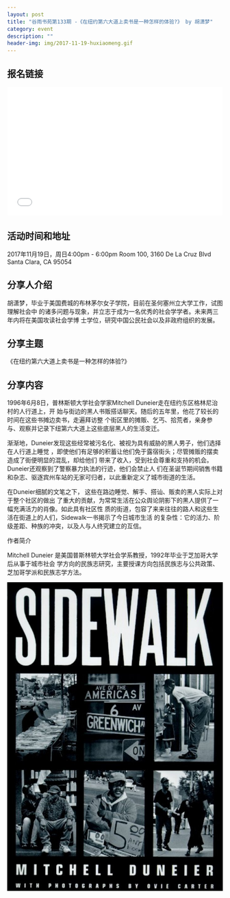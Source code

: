 ```yaml
---
layout: post
title: "谷雨书苑第133期 -《在纽约第六大道上卖书是一种怎样的体验?》 by 胡潇梦"
category: event
description: ""
header-img: img/2017-11-19-huxiaomeng.gif
---
```


## 报名链接
<div style="width:100%; text-align:left;" ><iframe src="//eventbrite.com/tickets-external?eid=39719265392&ref=etckt" frameborder="0" height="300" width="100%" vspace="0" hspace="0" marginheight="5" marginwidth="5" scrolling="auto" allowtransparency="true"></iframe></div>

## 活动时间和地址
2017年11月19日，周日4:00pm - 6:00pm
Room 100, 3160 De La Cruz Blvd Santa Clara, CA 95054

## 分享人介绍
胡潇梦，毕业于美国费城的布林茅尔女子学院，目前在圣何塞州立大学工作，试图理解社会中
的诸多问题与现象，并立志于成为一名优秀的社会学学者。未来两三年内将在美国攻读社会学博
士学位，研究中国公民社会以及非政府组织的发展。

## 分享主题

《在纽约第六大道上卖书是一种怎样的体验?》


## 分享内容 

1996年6月8日，普林斯顿大学社会学家Mitchell Duneier走在纽约东区格林尼治村的人行道上，开
始与街边的黑人书贩搭话聊天。随后的五年里，他花了较长的时间在这些书摊边卖书，走遍拜访整
个街区里的摊贩、乞丐、拾荒者，亲身参与、观察并记录下纽第六大道上这些底层黑人的生活变迁。

渐渐地，Duneier发现这些经常被污名化、被视为具有威胁的黑人男子，他们选择在人行道上睡觉
，即使他们有足够的积蓄让他们免于露宿街头；尽管摊贩的摆卖造成了街便明显的混乱，却给他们
带来了收入，受到社会尊重和支持的机会。Duneier还观察到了警察暴力执法的行迹，他们会禁止人
们在圣诞节期间销售书籍和杂志、驱逐宾州车站的无家可归者，以此重新定义了城市街道的生活。

在Duneier细腻的文笔之下， 这些在路边睡觉、解手、搭讪、贩卖的黑人实际上对于整个社区的做出
了重大的贡献，为常常生活在公众舆论阴影下的黑人提供了一幅充满活力的肖像。如此具有社区性
质的街道，包容了来来往往的路人和这些生活在街道上的人们，Sidewalk一书揭示了今日城市生活
的复杂性：它的活力、阶级差距、种族的冲突，以及人与人终究建立的互信。

作者简介

Mitchell Duneier 是美国普斯林顿大学社会学系教授，1992年毕业于芝加哥大学后从事于城市社会
学方向的民族志研究，主要授课方向包括民族志与公共政策、芝加哥学派和民族志学方法。

![img](/img/2017-11-19-huxiaomeng-2.jpg)
